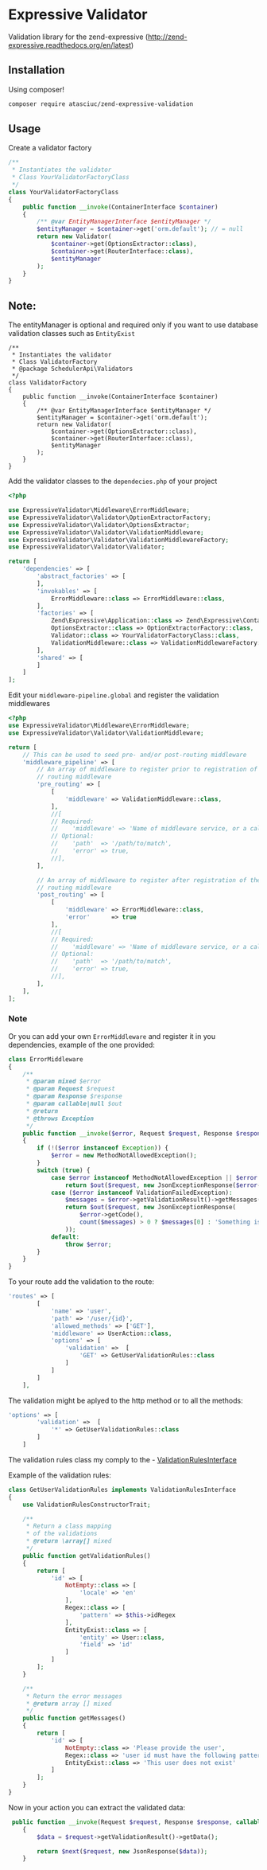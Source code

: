 Expressive Validator
====
Validation library for the zend-expressive
(http://zend-expressive.readthedocs.org/en/latest)

## Installation
Using composer!
```bash
composer require atasciuc/zend-expressive-validation
```

## Usage
Create a validator factory
```php
/**
 * Instantiates the validator
 * Class YourValidatorFactoryClass
 */
class YourValidatorFactoryClass
{
    public function __invoke(ContainerInterface $container)
    {
        /** @var EntityManagerInterface $entityManager */
        $entityManager = $container->get('orm.default'); // = null
        return new Validator(
            $container->get(OptionsExtractor::class),
            $container->get(RouterInterface::class),
            $entityManager
        );
    }
}

```
## Note:
The entityManager is optional and required only if you want to use database validation classes such as `EntityExist`

```
/**
 * Instantiates the validator
 * Class ValidatorFactory
 * @package SchedulerApi\Validators
 */
class ValidatorFactory
{
    public function __invoke(ContainerInterface $container)
    {
        /** @var EntityManagerInterface $entityManager */
        $entityManager = $container->get('orm.default');
        return new Validator(
            $container->get(OptionsExtractor::class),
            $container->get(RouterInterface::class),
            $entityManager
        );
    }
}
```

Add the validator classes to the `dependecies.php` of your project
```php
<?php

use ExpressiveValidator\Middleware\ErrorMiddleware;
use ExpressiveValidator\Validator\OptionExtractorFactory;
use ExpressiveValidator\Validator\OptionsExtractor;
use ExpressiveValidator\Validator\ValidationMiddleware;
use ExpressiveValidator\Validator\ValidationMiddlewareFactory;
use ExpressiveValidator\Validator\Validator;

return [
    'dependencies' => [
        'abstract_factories' => [
        ],
        'invokables' => [
            ErrorMiddleware::class => ErrorMiddleware::class,
        ],
        'factories' => [
            Zend\Expressive\Application::class => Zend\Expressive\Container\ApplicationFactory::class,
            OptionsExtractor::class => OptionExtractorFactory::class,
            Validator::class => YourValidatorFactoryClass::class,
            ValidationMiddleware::class => ValidationMiddlewareFactory::class,
        ],
        'shared' => [
        ]
    ]
];

```
Edit your `middleware-pipeline.global` and register the validation middlewares
```php
<?php   
use ExpressiveValidator\Middleware\ErrorMiddleware;
use ExpressiveValidator\Validator\ValidationMiddleware;

return [
    // This can be used to seed pre- and/or post-routing middleware
    'middleware_pipeline' => [
        // An array of middleware to register prior to registration of the
        // routing middleware
        'pre_routing' => [
            [
                'middleware' => ValidationMiddleware::class,
            ],
            //[
            // Required:
            //    'middleware' => 'Name of middleware service, or a callable',
            // Optional:
            //    'path'  => '/path/to/match',
            //    'error' => true,
            //],
        ],

        // An array of middleware to register after registration of the
        // routing middleware
        'post_routing' => [
            [
                'middleware' => ErrorMiddleware::class,
                'error'      => true
            ],
            //[
            // Required:
            //    'middleware' => 'Name of middleware service, or a callable',
            // Optional:
            //    'path'  => '/path/to/match',
            //    'error' => true,
            //],
        ],
    ],
];
```
### Note
Or you can add your own `ErrorMiddleware` and register it in you dependencies, example of the one provided:
```php
class ErrorMiddleware
{
    /**
     * @param mixed $error
     * @param Request $request
     * @param Response $response
     * @param callable|null $out
     * @return
     * @throws Exception
     */
    public function __invoke($error, Request $request, Response $response, callable $out = null)
    {
        if (!($error instanceof Exception)) {
            $error = new MethodNotAllowedException();
        }
        switch (true) {
            case $error instanceof MethodNotAllowedException || $error instanceof EntityNotFoundException:
                return $out($request, new JsonExceptionResponse($error->getCode(), $error->getMessage()));
            case ($error instanceof ValidationFailedException):
                $messages = $error->getValidationResult()->getMessages();
                return $out($request, new JsonExceptionResponse(
                    $error->getCode(),
                    count($messages) > 0 ? $messages[0] : 'Something is not right'
                ));
            default:
                throw $error;
        }
    }
}
```

To your route add the validation to the route:
```php
'routes' => [
        [
            'name' => 'user',
            'path' => '/user/{id}',
            'allowed_methods' => ['GET'],
            'middleware' => UserAction::class,
            'options' => [
                'validation' =>  [
                    'GET' => GetUserValidationRules::class
                ]
            ]
        ]
    ],
```

The validation might be aplyed to the http method or to all the methods:
```php
'options' => [
        'validation' =>  [
            '*' => GetUserValidationRules::class
        ]
    ]
```
The validation rules class my comply to the - [ValidationRulesInterface](https://github.com/atasciuc/zend-expressive-validation/blob/master/src/Validator/ValidationRulesInterface.php)

Example of the validation rules: 
```php
class GetUserValidationRules implements ValidationRulesInterface
{
    use ValidationRulesConstructorTrait;

    /**
     * Return a class mapping
     * of the validations
     * @return \array[] mixed
     */
    public function getValidationRules()
    {
        return [
            'id' => [
                NotEmpty::class => [
                    'locale' => 'en'
                ],
                Regex::class => [
                    'pattern' => $this->idRegex
                ],
                EntityExist::class => [
                    'entity' => User::class,
                    'field' => 'id'
                ]
            ]
        ];
    }

    /**
     * Return the error messages
     * @return array [] mixed
     */
    public function getMessages()
    {
        return [
            'id' => [
                NotEmpty::class => 'Please provide the user',
                Regex::class => 'user id must have the following pattern xxxxxxxx-xxxx-xxxx-xxxx-xxxxxxxxxxxx',
                EntityExist::class => 'This user does not exist'
            ]
        ];
    }
}
```

Now in your action you can extract the validated data:
```php
 public function __invoke(Request $request, Response $response, callable $next = null)
    {
        $data = $request->getValidationResult()->getData();

        return $next($request, new JsonResponse($data));
    }
```